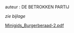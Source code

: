 auteur : DE BETROKKEN PARTIJ  

*zie bijlage*

[Minigids_Burgerberaad-2.pdf](best/Minigids_Burgerberaad-2.pdf)

